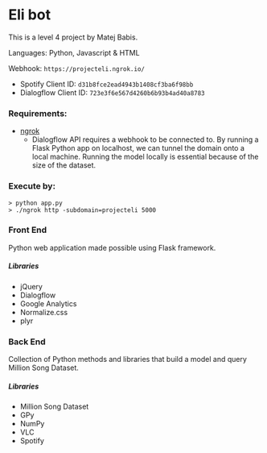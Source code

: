 # Eli bot

This is a level 4 project by Matej Babis.

Languages: Python, Javascript & HTML

Webhook: `https://projecteli.ngrok.io/`

* Spotify Client ID: `d31b8fce2ead4943b1408cf3ba6f98bb`
* Dialogflow Client ID: `723e3f6e567d4260b6b93b4ad40a8783`


### Requirements:
* [ngrok](https://www.ngrok.com)
   * Dialogflow API requires a webhook to be connected to. By running a Flask Python app on localhost, we can tunnel the domain onto a local machine. Running the model locally is essential because of the size of the dataset.

### Execute by:
```
> python app.py
> ./ngrok http -subdomain=projecteli 5000
```

### Front End
Python web application made possible using Flask framework.

##### Libraries
* jQuery
* Dialogflow
* Google Analytics
* Normalize.css
* plyr

### Back End
Collection of Python methods and libraries that build a model and query Million Song Dataset.

##### Libraries
* Million Song Dataset
* GPy
* NumPy
* VLC
* Spotify
